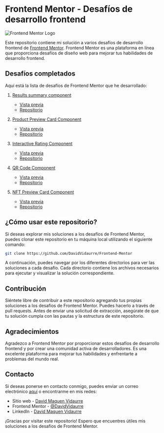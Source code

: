 # Frontend Mentor - Desafíos de desarrollo frontend

![Frontend Mentor Logo](https://www.frontendmentor.io/static/images/logo-desktop.svg)

Este repositorio contiene mi solución a varios desafíos de desarrollo frontend de [Frontend Mentor](https://www.frontendmentor.io/). Frontend Mentor es una plataforma en línea que proporciona desafíos de diseño web para mejorar tus habilidades de desarrollo frontend.

## Desafíos completados

Aquí está la lista de desafíos de Frontend Mentor que he desarrollado:

1. [Results summary component](https://www.frontendmentor.io/challenges/huddle-landing-page-with-a-single-introductory-section-B_2Wvxgi0)
   - [Vista previa](https://clever-otter-0fad78.netlify.app/)
   - [Repositorio](projects/results-summary-component-main)

2. [Product Preview Card Component](https://www.frontendmentor.io/challenges/product-preview-card-component-GO7UmttRfa)
   - [Vista previa](https://64866208c8f2a66daa2a16c5--guileless-griffin-b1caab.netlify.app/)
   - [Repositorio](projects/product-preview-card-component-main)

3. [Interactive Rating Component](https://www.frontendmentor.io/challenges/interactive-rating-component-koxpeBUmI)
   - [Vista previa](https://6488d9b912e09b26c0d5567f--moonlit-salmiakki-87695f.netlify.app/)
   - [Repositorio](projects/interactive-rating-component-main)

4. [QR Code Component](https://www.frontendmentor.io/challenges/qr-code-component-iux_sIO_H)
   - [Vista previa](https://6488eb7be95347307d40d683--sage-bavarois-ff3d1d.netlify.app/)
   - [Repositorio](projects/qr-code-component-main)

5. [NFT Preview Card Component](https://www.frontendmentor.io/challenges/nft-preview-card-component-SbdUL_w0U)
   - [Vista previa](https://648936543b80f45686a59aa9--kaleidoscopic-duckanoo-6d6e50.netlify.app/)
   - [Repositorio](projects/nft-preview-card-component-main)

## ¿Cómo usar este repositorio?

Si deseas explorar mis soluciones a los desafíos de Frontend Mentor, puedes clonar este repositorio en tu máquina local utilizando el siguiente comando:

```bash
git clone https://github.com/DavidVidaurre/Frontend-Mentor
```

A continuación, puedes navegar por los diferentes directorios para ver las soluciones a cada desafío. Cada directorio contiene los archivos necesarios para ejecutar y visualizar la solución correspondiente.

## Contribución

Siéntete libre de contribuir a este repositorio agregando tus propias soluciones a los desafíos de Frontend Mentor. Puedes hacerlo a través de pull requests. Antes de enviar una solicitud de extracción, asegúrate de que tu solución cumpla con las pautas y la estructura de este repositorio.

## Agradecimientos

Agradezco a Frontend Mentor por proporcionar estos desafíos de desarrollo frontend y por crear una comunidad activa de desarrolladores. Es una excelente plataforma para mejorar tus habilidades y enfrentarte a problemas del mundo real.

## Contacto

Si deseas ponerse en contacto conmigo, puedes enviar un correo electrónico [aquí](mailto:luisdavidjuniormaquenvidaurre@gmail.com) o encontrarme en mis redes:
- Sitio web - [David Maquen Vidaurre](https://david-vidaurre-portafolio.netlify.app/)
- Frontend Mentor - [@DavidVidaurre](https://www.frontendmentor.io/profile/DavidVidaurre)
- LinkedIn - [David Maquen Vidaurre](https://www.linkedin.com/in/luis-david-junior-maquen-vidaurre-b91986217/)

¡Gracias por visitar este repositorio! Espero que encuentres útiles mis soluciones a los desafíos de Frontend Mentor.

